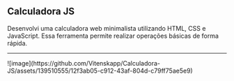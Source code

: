 ## Calculadora JS
 Desenvolvi uma calculadora web minimalista utilizando HTML, CSS e JavaScript. Essa ferramenta permite realizar operações básicas de forma rápida.
 <hr>
![image](https://github.com/Vitenskapp/Calculadora-JS/assets/139510555/12f3ab05-c912-43af-804d-c79ff75ae5e9)

